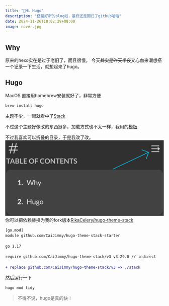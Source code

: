 ```yaml
---
title: "👋Hi Hugo"
description: "搭建好新的blog啦，最终还是回归了github哈哈"
date: 2024-11-26T10:02:28+08:00
image: cover.jpg
---
```

## Why

原来的hexo实在是过于老旧了，而且很慢。
今天~~其实是昨天半夜~~又心血来潮想搭一个记录一下生活，就想起来了hugo。

## Hugo

MacOS 直接用homebrew安装就好了，非常方便

```bash
brew install hugo
```

主题不少，一眼就看中了[Stack](https://github.com/CaiJimmy/hugo-theme-stack)

不过这个主题好像改的东西挺多，加载方式也不太一样，我用的[模板](https://github.com/CaiJimmy/hugo-theme-stack-starter)

不过我喜欢可以折叠的目录，于是我改了改。
![Toc Toggle](image.png)
你可以把依赖替换为我的fork版本[RikaCelery/hugo-theme-stack](https://github.com/RikaCelery/hugo-theme-stack)

```diff
[go.mod]
module github.com/CaiJimmy/hugo-theme-stack-starter

go 1.17

require github.com/CaiJimmy/hugo-theme-stack/v3 v3.29.0 // indirect

+ replace github.com/CaiJimmy/hugo-theme-stack/v3 => ./stack
```

然后运行一下

```bash
hugo mod tidy
```

> 不得不说，hugo是真的快！
